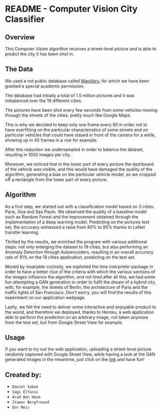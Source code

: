 # README - Computer Vision City Classifier

## Overview

This Computer Vision algorithm receives a street-level picture and is able to predict the city it has been shot in.

## The Data

We used a not public database called [Mapillary](https://www.mapillary.com/ "Mapillary Database"), for which we have been granted a special academic permission.

The database had initially a total of 1.5 million pictures and it was imbalanced over the 19 different cities.

The pictures have been shot every few seconds from some vehicles moving through the streets of the cities, pretty much like Google Maps.

This is why we decided to keep only one frame every 80 in order not to have overfitting on the particular characteristics of some streets and on particular vehicles that could have stayed in front of the camera for a while, showing up in 40 frames in a row for example.

After this reduction we undersampled in order to balance the dataset, resulting in 1000 images per city.

Moreover, we noticed that in the lower part of every picture the dashboard of the vehicle was visible, and this would have damaged the quality of the algorithm, generating a bias on the particular vehicle model, so we cropped off a rectangle from the lower part of every picture.

## Algorithm

As a first step, we started out with a classification model based on 3 cities: Paris, Goa and Sao Paulo. We observed the quality of a baseline model such as Random Forest and the improvement obtained through the implementation of a deep learning model. Predicting on the pictures test set, the accuracy witnessed a raise from 80% to 95% thanks to LeNet transfer learning.

Thrilled by the results, we enriched the program with various additional steps: not only enlarging the dataset to 19 cities, but also performing an Anomaly Detection through Autoencoders, resulting in an overall accuracy rate of 91% on the 19 cities application, predicting on the test set.

Moved by insatiable curiosity, we exploited the lime interpreter package in order to have a better clue of the criteria with which the various sections of the images influence the algorithm, and not tired after all this, we had some fun attempting a GAN generation in order to fulfil the dream of a hybrid city, with, for example, the streets of Berlin, the architecture of Paris and the traffic lights of San Francisco. Don't worry, you will find the results of this experiment on our application webpage.

Lastly, we felt the need to deliver some interactive and enjoyable product to the world, and therefore we deployed, thanks to Heroku, a web application able to perform the prediction on an arbitrary image, not taken anymore from the test set, but from Google Street View for example.

## Usage

If you want to try out the web application, uploading a street-level picture randomly captured with Google Street View, while having a look at the GAN generated images in the meantime, just click on the [link](https://cities19test.herokuapp.com/ "Amazing CV City Classifier Web Application") and have fun!

## Created by:
- `Daniel Saban`
- `Sagi Elfassi`
- `Arad Ben Haim`
- `Itamar Bergfreund`
- `Dor Meir`
